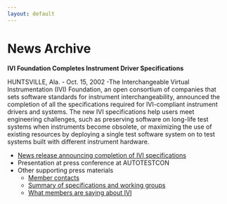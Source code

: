 ```yaml
---
layout: default
---
```

# News Archive



**IVI Foundation Completes Instrument Driver Specifications**

HUNTSVILLE, Ala. - Oct. 15, 2002 -The Interchangeable Virtual
Instrumentation (IVI) Foundation, an open consortium of companies that
sets software standards for instrument interchangeability, announced the
completion of all the specifications required for IVI-compliant
instrument drivers and systems. The new IVI specifications help users
meet engineering challenges, such as preserving software on long-life
test systems when instruments become obsolete, or maximizing the use of
existing resources by deploying a single test software system on to test
systems built with different instrument hardware.

  - [News release announcing completion of IVI specifications](Oct2002NewsRelease.html)
  - Presentation at press conference at AUTOTESTCON
  - Other supporting press materials
      - [Member contacts](../docs/press_releases/oct_2002/CurrentIVIMembersList.pdf)
      - [Summary of specifications and working groups](../docs/press_releases/oct_2002/IVIMemberEndorsement.pdf)
      - [What members are saying about IVI](../docs/press_releases/oct_2002/IVISpecificationSummary.pdf)

